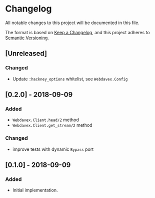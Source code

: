 # Changelog
All notable changes to this project will be documented in this file.

The format is based on [Keep a Changelog](https://keepachangelog.com/en/1.0.0/),
and this project adheres to [Semantic Versioning](https://semver.org/spec/v2.0.0.html).

## [Unreleased]
### Changed
- Update `:hackney_options` whitelist, see `Webdavex.Config`

## [0.2.0] - 2018-09-09
### Added
- `Webdavex.Client.head/2` method
- `Webdavex.Client.get_stream/2` method

### Changed
- improve tests with dynamic `Bypass` port

## [0.1.0] - 2018-09-09
### Added
- Initial implementation.
